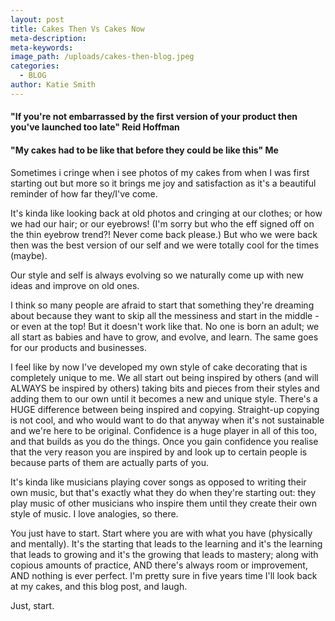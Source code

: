 ```yaml
---
layout: post
title: Cakes Then Vs Cakes Now
meta-description:
meta-keywords:
image_path: /uploads/cakes-then-blog.jpeg
categories:
  - BLOG
author: Katie Smith
---
```


#### **"If you're not embarrassed by the first version of your product then you've launched too late" Reid Hoffman**

#### **"My cakes had to be like that before they could be like this" Me**

Sometimes i cringe when i see photos of my cakes from when I was first starting out but more so it brings me joy and satisfaction as it's a beautiful reminder of how far they/I've come.

It's kinda like looking back at old photos and cringing at our clothes; or how we had our hair; or our eyebrows\! (I'm sorry but who the eff signed off on the thin eyebrow trend?\! Never come back please.) But who we were back then was the best version of our self and we were totally cool for the times (maybe).

Our style and self is always evolving so we naturally come up with new ideas and improve on old ones.

I think so many people are afraid to start that something they're dreaming about because they want to skip all the messiness and start in the middle - or even at the top\! But it doesn't work like that. No one is born an adult; we all start as babies and have to grow, and evolve, and learn. The same goes for our products and businesses.

I feel like by now I've developed my own style of cake decorating that is completely unique to me. We all start out being inspired by others (and will ALWAYS be inspired by others) taking bits and pieces from their styles and adding them to our own until it becomes a new and unique style. There's a HUGE difference between being inspired and copying. Straight-up copying is not cool, and who would want to do that anyway when it's not sustainable and we're here to be original. Confidence is a huge player in all of this too, and that builds as you do the things. Once you gain confidence you realise that the very reason you are inspired by and look up to certain people is because parts of them are actually parts of you.

It's kinda like musicians playing cover songs as opposed to writing their own music, but that's exactly what they do when they're starting out: they play music of other musicians who inspire them until they create their own style of music. I love analogies, so there.

You just have to start. Start where you are with what you have (physically and mentally). It's the starting that leads to the learning and it's the learning that leads to growing and it's the growing that leads to mastery; along with copious amounts of practice, AND there's always room or improvement, AND nothing is ever perfect. I'm pretty sure in five years time I'll look back at my cakes, and this blog post, and laugh.

Just, start.

&nbsp;